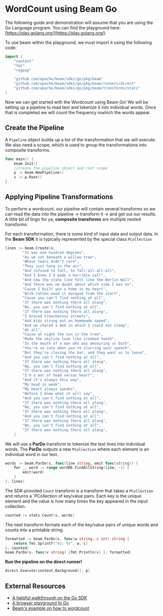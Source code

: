 # WordCount using Beam Go
The following guide and demonstration will assume that you are using the Go Language program. You can find the playground here: [https://play.golang.org/](https://play.golang.org/)

To use beam within the playground, we must import it using the following code:

```Go
import (
    "context"
    "fmt"
    "regexp"

    "github.com/apache/beam/sdks/go/pkg/beam"
    "github.com/apache/beam/sdks/go/pkg/beam/runners/direct"
    "github.com/apache/beam/sdks/go/pkg/beam/transforms/stats"
)
```
Now we can get started with the Wordcount using Beam Go! We will be setting up a pipeline to read text and tokenize it into individual words. Once that is completed we will count the frequency inwhich the words appear.

## Create the Pipeline

A `Pipeline` object builds up a list of  the transformation that we will execute. We also need a scope, which is used to group the transformations into composite transforms.

```Go
func main() {
    beam.Init()
    //Create the pipeline object and root scope
    p := beam.NewPipeline()
    s := p.Root()
}
```

## Applying Pipeline Transformations

To perform a wordcount, our pipeline will contain several transforms so we can read the data into the pipeline -> transform it -> and get out our results. A little bit of lingo for ya, **composite transforms** are multiple nested transforms.

For each transformation, there is some kind of input data and output data. In the **Beam SDK** it is typically represented by the special class `PCollection`

```Go
lines := beam.Create(s,
		"It was one hundred degrees",
		"As we sat beneath a willow tree",
		"Whose tears didn't care",
		"They just hung in the air",
		"And refused to fall, to fall-all-all-all",
		"And I knew I'd made a horrible call",
		"And now the state line felt like the Berlin Wall",
		"And there was no doubt about which side I was on",
		"Cause I built you a home in my heart",
		"With rotten wood it decayed from the start",
		"Cause you can't find nothing at all",
		"If there was nothing there all along",
		"No, you can't find nothing at all",
		"If there was nothing there all along",
		"I braced treacherous streets",
		"And kids strung out on homemade speed",
		"And we shared a bed in which I could not sleep",
		"At all",
		"Cause at night the sun in the tree",
		"Made the skyline look like crooked teeth",
		"In the mouth of a man who was devouring us both",
		"You're so cute when you're slurring your speech",
		"But they're closing the bar, and they want us to leave",
		"And you can't find nothing at all",
		"If there was nothing there all along",
		"No, you can't find nothing at all",
		"If there was nothing there all along",
		"I'm a war of head versus heart",
		"And it's always this way",
		"My head is weak",
		"My heart always speaks",
		"Before I know what it will say",
		"And you can't find nothing at all",
		"If there was nothing there all along",
		"No, you can't find nothing at all",
		"If there was nothing there all along",
		"And you can't find nothing at all",
		"If there was nothing there all along",
		"No, you can't find nothing at all",
		"If there was nothing there all along",
	)
```

We will use a **ParDo** transform to tokenize the text lines into individual words. The **ParDo** outputs a new `PCollection` where each element is an individual word in our text.

```Go
words := beam.ParDo(s, func(line string, emit func(string)) {
    for _, word := range wordRE.FindAllString(line, -1) {
        emit(word)
    }
}, lines)
```

The SDK-provided `Count` transform is a transform that takes a `PCollection` and returns a `PCollection of key/value pairs. Each key is the unique element and the value is how many times the key appeared in the input collection.

```Go
counted := stats.Count(s, words)
```

The next transform formats each of the key/value pairs of unique words and counts into a printable string. 

```Go
formatted := beam.ParDo(s, func(w string, c int) string {
    return fmt.Sprintf("%s: %v", w, c)
}, counted)
beam.ParDo(s, func(v string) {fmt.Println(v) }, formatted)
```

**Run the pipeline on the direct runner!**

```Go
direct.Execute(context.Background(), p)
```

## External Resources

- [A helpful walkthrough on the Go SDK](https://www.youtube.com/watch?v=95jis9rdrcg)
- [A browser playground fo Go](https://play.golang.org/p/6I1u_WM2oAr)
- [Beam's example on how to wordcount](https://beam.apache.org/get-started/wordcount-example/)